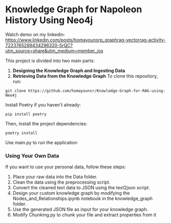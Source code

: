 # Knowledge Graph for Napoleon History Using Neo4j

Watch demo on my linkedin:
https://www.linkedin.com/posts/homayounsrp_graphrag-vectorrag-activity-7223765289434296320-5rQC?utm_source=share&utm_medium=member_ios

This project is divided into two main parts:

1. **Designing the Knowledge Graph and Ingesting Data**
2. **Retrieving Data from the Knowledge Graph**
To clone this repository, run:
```
git clone https://github.com/homayounsr/Knowledge-Graph-for-RAG-using-Neo4j
```

Install Poetry if you haven't already:
```
pip install poetry
```

Then, install the project dependencies:
```
poetry install
```
Use main.py to run the application

### Using Your Own Data
If you want to use your personal data, follow these steps:

1. Place your raw data into the Data folder.
2. Clean the data using the preprocessing script.
3. Convert the cleaned text data to JSON using the text2json script.
4. Design your custom knowledge graph by modifying the Nodes_and_Relationships.ipynb notebook in the knowledge_graph folder.
5. Use the generated JSON file as input for your knowledge graph.
6. Modify Chunking.py to chunk your file and extract properties from it